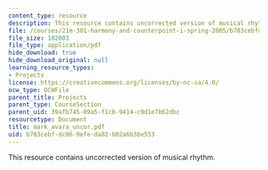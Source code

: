 ```yaml
---
content_type: resource
description: This resource contains uncorrected version of musical rhythm.
file: /courses/21m-301-harmony-and-counterpoint-i-spring-2005/b783cebfdc069efeda82b02a6b36e553_mark_avara_uncor.pdf
file_size: 102003
file_type: application/pdf
hide_download: true
hide_download_original: null
learning_resource_types:
- Projects
license: https://creativecommons.org/licenses/by-nc-sa/4.0/
ocw_type: OCWFile
parent_title: Projects
parent_type: CourseSection
parent_uid: 39afb745-09a5-f1cb-9414-c9d1e7b62dbc
resourcetype: Document
title: mark_avara_uncor.pdf
uid: b783cebf-dc06-9efe-da82-b02a6b36e553
---
```

This resource contains uncorrected version of musical rhythm.